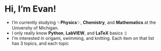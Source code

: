# Hi, I’m Evan!
- I’m currently studying ✨**Physics**✨, **Chemistry**, and **Mathematics** at the University of Michigan. 
- I only really know **Python**, **LabVIEW**, and **LaTeX** basics :)
- I'm interested in origami, swimming, and knitting.
Each item on that list has 3 topics, and each topic

<!---
CarpenterEvan/CarpenterEvan is a ✨ special ✨ repository because its `README.md` (this file) appears on your GitHub profile.
You can click the Preview link to take a look at your changes.
--->
